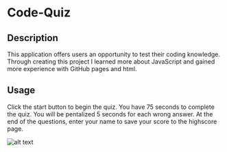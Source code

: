 # Code-Quiz

## Description

This application offers users an opportunity to test their coding knowledge. Through creating this project I learned more about JavaScript and gained more experience with GitHub pages and html.



## Usage

Click the start button to begin the quiz. You have 75 seconds to complete the quiz. You will be pentalized 5 seconds for each wrong answer. At the end of the questions, enter your name to save your score to the highscore page.



![alt text](assets/images/screenshot.png)
